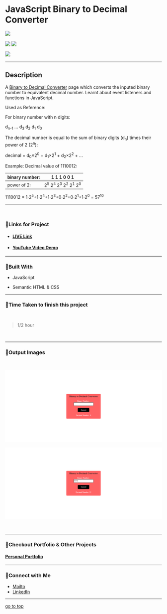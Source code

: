 # JavaScript Binary to Decimal Converter

![](https://img.shields.io/badge/Binary-to%20Decimal-brightgreen)

![](https://img.shields.io/badge/JavaScript-CSS-yellow)
![](https://img.shields.io/badge/for%20loop-event%20listeners-red)

![](https://img.shields.io/badge/Shubham-Singh-blue)

<hr>

## Description

A [Binary to Decimal Converter]() page which converts the inputed binary number to equivalent decimal number. Learnt about event listeners and functions in JavaScript.

Used as Reference:

For binary number with n digits:

d<sub>n-1</sub> ... d<sub>3</sub> d<sub>2</sub> d<sub>1</sub> d<sub>0</sub>

The decimal number is equal to the sum of binary digits (d<sub>n</sub>) times their power of 2 (2<sup>n</sup>):

decimal = d<sub>0</sub>×2<sup>0</sup> + d<sub>1</sub>×2<sup>1</sup> + d<sub>2</sub>×2<sup>2</sup> + ...

Example:
Decimal value of 1110012:

| binary number:| 1   1  1  0  0  1    |
| ------------- | ------------- |
| power of 2:  | 2<sup>5</sup>	2<sup>4</sup>	2<sup>3</sup>	2<sup>2</sup>	2<sup>1</sup> 2<sup>0</sup> |

1110012 = 1⋅2<sup>5</sup>+1⋅2<sup>4</sup>+1⋅2<sup>3</sup>+0⋅2<sup>2</sup>+0⋅2<sup>1</sup>+1⋅2<sup>0</sup> = 57<sup>10</sup>

<hr>

<br>

### 📌Links for Project
- #### [LIVE Link]()

- #### [YouTube Video Demo]()

<hr>

### 📌Built With

- JavaScript

- Semantic HTML & CSS

<hr>

### 📌Time Taken to finish this project

<br>

> 1/2 hour

<br>

<hr>

### 📌Output Images

<br>

![opimage](./Image/Binary-to-decimal-converter%20(1).png)

![opimage1](./Image/Binary-to-decimal-converter.png)


<br>

<hr>

### 📌Checkout Portfolio & Other Projects

#### [Personal Portfolio](https://shubhambhoj.in/)


***
### 📌Connect with Me
* [Mailto](mailto:shubhambhoj3@gmail.com)
* [LinkedIn](https://www.linkedin.com/in/shubham-singh-b122b7171/)

***
[go to top](#javascript-binary-to-decimal-converter)